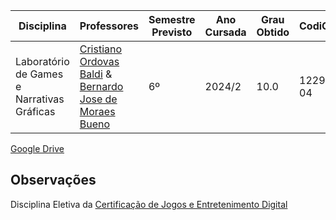 | Disciplina | Professores | Semestre Previsto | Ano Cursada | Grau Obtido | CodiCred | Carga Horária |
| --- | --- | --- | --- | --- | --- | --- |
| Laboratório de Games e Narrativas Gráficas | [Cristiano Ordovas Baldi](http://lattes.cnpq.br/7916232972405632) & [Bernardo Jose de Moraes Bueno](https://www.pucrs.br/pesquisadores/bernardo-jose-de-moraes-bueno/) | 6º | 2024/2 | 10.0 | 12297-04 | 60 |

[Google Drive](https://drive.google.com/drive/folders/1cnhxhgs_rxGVpo96W_-z_GhQ8vkVR_AP?usp=sharing)

## Observações

Disciplina Eletiva da [Certificação de Jogos e Entretenimento Digital](https://www.pucrs.br/politecnica/cursos/jogos-e-entretenimento-digital/)
